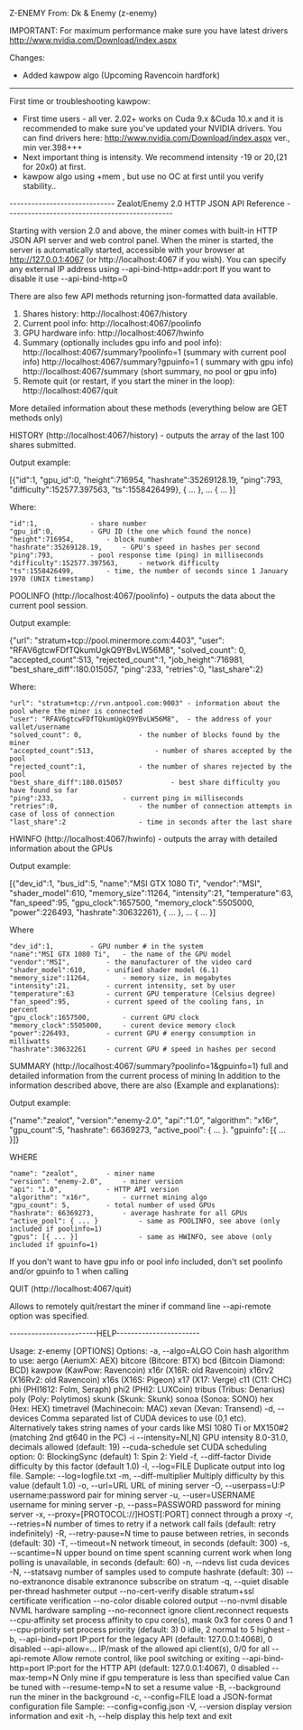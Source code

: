 Z-ENEMY  From: Dk & Enemy (z-enemy)

IMPORTANT:
For maximum performance make sure you have latest drivers 
http://www.nvidia.com/Download/index.aspx

Changes:
- Added kawpow algo (Upcoming Ravencoin hardfork)

_____________________________________
First time or troubleshooting kawpow:
-   First time users - all ver. 2.02+ works on Cuda 9.x &Cuda 10.x and it is recommended to make sure you've updated your NVIDIA drivers. You can find drivers here: http://www.nvidia.com/Download/index.aspx ver., min  ver.398+++
-   Next important thing is intensity. We recommend intensity -19 or 20,(21 for 20x0) at first.
-   kawpow algo using +mem , but use no OC at first until you verify stability.. 

----------------------------- Zealot/Enemy 2.0 HTTP JSON API Reference ----------------------------------------------

Starting with version 2.0 and above, the miner comes with built-in HTTP JSON API server and web control panel.
When the miner is started, the server is automatically started, accessible with your browser at http://127.0.0.1:4067 
(or http://localhost:4067 if you wish). You can specify any external IP address using --api-bind-http=addr:port
If you want to disable it use --api-bind-http=0


There are also few API methods returning json-formatted data available.
1. Shares history: http://localhost:4067/history
2. Current pool info: http://localhost:4067/poolinfo
3. GPU hardware info: http://localhost:4067/hwinfo
4. Summary (optionally includes gpu info and pool info):
       http://localhost:4067/summary?poolinfo=1 (summary with current pool info)
       http://localhost:4067/summary?gpuinfo=1 ( summary with gpu info)
       http://localhost:4067/summary (short summary, no pool or gpu info)	
5. Remote quit (or restart, if you start the miner in the loop): http://localhost:4067/quit

More detailed information about these methods (everything below are GET methods only)

HISTORY (http://localhost:4067/history) - outputs the array of the last 100 shares submitted.  

Output example:

[{"id":1, "gpu_id":0, "height":716954, "hashrate":35269128.19, "ping":793, "difficulty":152577.397563, "ts":1558426499},
{ ... },
...
{ ... }]

Where:
	
	"id":1, 			- share number
	"gpu_id":0,			- GPU ID (the one which found the nonce)
	"height":716954,		- block number
	"hashrate":35269128.19, 	- GPU's speed in hashes per second
	"ping":793,			- pool response time (ping) in milliseconds
 	"difficulty":152577.397563, 	- network difficulty
	"ts":1558426499,		- time, the number of seconds since 1 January 1970 (UNIX timestamp)


POOLINFO (http://localhost:4067/poolinfo) - outputs the data about the current pool session.

Output example:

{"url": "stratum+tcp://pool.minermore.com:4403", "user": "RFAV6gtcwFDfTQkumUgkQ9YBvLW56M8", "solved_count": 0, "accepted_count":513, "rejected_count":1, "job_height":716981, "best_share_diff":180.015057, "ping":233, "retries":0, "last_share":2}

Where:

	"url": "stratum+tcp://rvn.antpool.com:9003"	- information about the pool where the miner is connected
	"user": "RFAV6gtcwFDfTQkumUgkQ9YBvLW56M8",	- the address of your vallet/username
	"solved_count": 0,				- the number of blocks found by the miner
	"accepted_count":513,				- number of shares accepted by the pool
	"rejected_count":1,				- the number of shares rejected by the pool
	"best_share_diff":180.015057			- best share difficulty you have found so far
	"ping":233,					- current ping in milliseconds
	"retries":0,					- the number of connection attempts in case of loss of connection
	"last_share":2					- time in seconds after the last share

HWINFO (http://localhost:4067/hwinfo) - outputs the array with detailed information about the GPUs

Output example:

[{"dev_id":1, "bus_id":5, "name":"MSI GTX 1080 Ti", "vendor":"MSI", "shader_model":610, "memory_size":11264, "intensity":21, "temperature":63, "fan_speed":95, "gpu_clock":1657500, "memory_clock":5505000, "power":226493, "hashrate":30632261},
{ ... },
...
{ ... }]

Where

	"dev_id":1,			- GPU number # in the system
	"name":"MSI GTX 1080 Ti",	- the name of the GPU model
	"vendor":"MSI",			- the manufacturer of the video card
	"shader_model":610,		- unified shader model (6.1)
	"memory_size":11264,		- memory size, in megabytes
	"intensity":21,			- current intensity, set by user
	"temperature":63		- current GPU temperature (Celsius degree)
	"fan_speed":95,			- current speed of the cooling fans, in percent
	"gpu_clock":1657500,		- current GPU clock
	"memory_clock":5505000,		- curent device memory clock
	"power":226493,			- current GPU # energy consumption in milliwatts	
	"hashrate":30632261		- current GPU # speed in hashes per second

	
SUMMARY (http://localhost:4067/summary?poolinfo=1&gpuinfo=1) full and detailed information from the current process of mining
In addition to the information described above, there are also (Example and explanations):

Output example:

{"name":"zealot", "version":"enemy-2.0", "api":"1.0", "algorithm": "x16r", "gpu_count":5, "hashrate": 66369273,
"active_pool": { ... }. "gpuinfo": [{ ... }]}

WHERE

	"name": "zealot",		- miner name
	"version": "enemy-2.0",		- miner version
	"api": "1.0",			- HTTP API version
	"algorithm": "x16r",		- currnet mining algo	
	"gpu_count": 5,			- total number of used GPUs
	"hashrate": 66369273,		- average hashrate for all GPUs
	"active_pool": { ... }          - same as POOLINFO, see above (only included if poolinfo=1)
	"gpus": [{ ... }]               - same as HWINFO, see above (only included if gpuinfo=1)

If you don't want to have gpu info or pool info included, don't set poolinfo and/or gpuinfo to 1 when calling


QUIT (http://localhost:4067/quit)

Allows to remotely quit/restart the miner if command line --api-remote option was specified.

------------------------HELP-----------------------

Usage: z-enemy [OPTIONS]
Options:
  -a, --algo=ALGO           Coin hash algorithm to use:
					aergo		(AeriumX: AEX)
					bitcore		(Bitcore: BTX)
					bcd		(Bitcoin Diamond: BCD)
					kawpow		(KawPow: Ravencoin)
					x16r		(X16R: old Ravencoin)
					x16rv2		(X16Rv2: old Ravencoin)
					x16s		(X16S: Pigeon)
					x17		(X17: Verge)
					c11		(C11: CHC)
					phi		(PHI1612: Folm, Seraph)
					phi2		(PHI2: LUXCoin)
					tribus		(Tribus: Denarius)
					poly		(Poly: Polytimos)
					skunk		(Skunk: Skunk)
					sonoa		(Sonoa: SONO)
					hex		(Hex: HEX)
					timetravel	(Machinecoin: MAC)
					xevan		(Xevan: Transend)
  -d, --devices             Comma separated list of CUDA devices to use (0,1 etc).
                            Alternatively takes
                            string names of your cards like MSI 1080 Ti or MX150#2
                            (matching 2nd gt640 in the PC)
  -i  --intensity=N[,N]     GPU intensity 8.0-31.0, decimals allowed (default: 19) 
      --cuda-schedule       set CUDA scheduling option:
	                           0: BlockingSync (default)
	                           1: Spin
	                           2: Yield
  -f, --diff-factor         Divide difficulty by this factor (default 1.0) 
  -l, --log=FILE            Duplicate output into log file. Sample: --log=logfile.txt
  -m, --diff-multiplier     Multiply difficulty by this value (default 1.0) 
  -o, --url=URL             URL of mining server
  -O, --userpass=U:P        username:password pair for mining server
  -u, --user=USERNAME       username for mining server
  -p, --pass=PASSWORD       password for mining server
  -x, --proxy=[PROTOCOL://]HOST[:PORT]  connect through a proxy
  -r, --retries=N           number of times to retry if a network call fails
                            (default: retry indefinitely)
  -R, --retry-pause=N       time to pause between retries, in seconds (default: 30)
  -T, --timeout=N           network timeout, in seconds (default: 300)
  -s, --scantime=N          upper bound on time spent scanning current work when
                            long polling is unavailable, in seconds (default: 60)
  -n, --ndevs               list cuda devices
  -N, --statsavg            number of samples used to compute hashrate (default: 30)
      --no-extranonce       disable extranonce subscribe on stratum
  -q, --quiet               disable per-thread hashmeter output
      --no-cert-verify      disable stratum+ssl certificate verification
      --no-color            disable colored output
      --no-nvml             disable NVML hardware sampling
      --no-reconnect        ignore client.reconnect requests
      --cpu-affinity        set process affinity to cpu core(s), mask 0x3 for cores 0 and 1
      --cpu-priority        set process priority (default: 3) 0 idle, 2 normal to 5 highest
  -b, --api-bind=port       IP:port for the legacy API (default: 127.0.0.1:4068), 0 disabled
      --api-allow=...       IP/mask of the allowed api client(s), 0/0 for all
      --api-remote          Allow remote control, like pool switching or exiting
      --api-bind-http=port  IP:port for the HTTP API (default: 127.0.0.1:4067), 0 disabled
      --max-temp=N          Only mine if gpu temperature is less than specified value
                            Can be tuned with --resume-temp=N to set a resume value
  -B, --background        run the miner in the background
  -c, --config=FILE       load a JSON-format configuration file Sample: --config=config.json
  -V, --version           display version information and exit
  -h, --help              display this help text and exit


